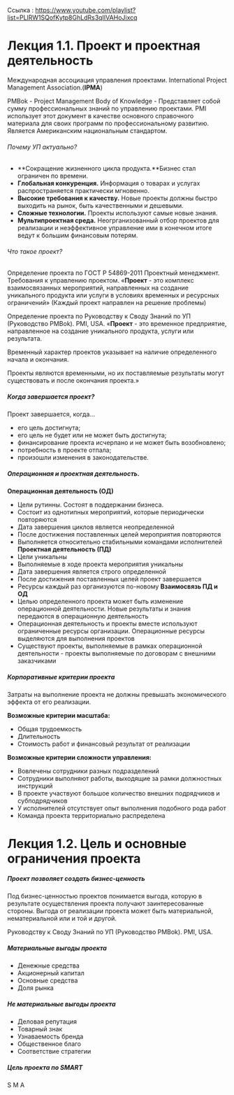Ссылка : https://www.youtube.com/playlist?list=PLlRW1SQofKytp8GhLdRs3qIIVAHoJixcq

# Лекция 1.1. Проект и проектная деятельность

Международная ассоциация управления проектами. International Project Management Association.(**IPMA**) 

PMBok - Project Management Body of Knowledge - Представляет собой сумму профессиональных знаний по управлению проектами. PMI использует этот документ в качестве основного справочного материала для своих программ по профессиональному развитию. Является Американским национальным стандартом.

###### Почему УП актуально?
- **Сокращение жизненного цикла продукта.**Бизнес стал ограничен по времени.
- **Глобальная конкуренция.** Информация о товарах и услугах распространяется практически мгновенно.
- **Высокие требования к качеству.** Новые проекты должны быстро выходить на рынок, быть качественными и дешевыми.
- **Сложные технологии.** Проекты используют самые новые знания.
- **Мультипроектная среда.** Неогрганизованный отбор проектов для реализации и неэффективное управление ими в конечном итоге ведут к большим финансовым потерям.

###### Что такое проект?
Определение проекта по ГОСТ Р 54869-2011 Проектный менеджмент. Требования к управлению проектом. 
«**Проект** - это комплекс взаимосвязанных мероприятий, направленных на создание уникального продукта или услуги в условиях временных и ресурсных ограничений»
(Каждый проект направлен на решение проблемы)

Определение проекта по Руководству к Своду Знаний по УП (Руководство PMBok). PMI, USA.
«**Проект** - это временное предприятие, направленное на создание уникального продукта, услуги или результата.

Временный характер проектов указывает на наличие определенного начала и окончания.

Проекты являются временными, но их поставляемые результаты могут существовать и после окончания проекта.»

##### Когда завершается проект?
Проект завершается, когда...
- его цель достигнута;
- его цель не будет или не может быть достигнута;
- финансирование проекта исчерпано и не может быть возобновлено;
- потребность в проекте отпала;
- произошли изменения в законодательстве.

##### Операционная и проектная деятельность.
**Операционная деятельность (ОД)**
- Цели рутинны. Состоят в поддержании бизнеса.
- Состоит из однотипных мероприятий, которые периодически повторяются
- Дата завершения циклов является неопределенной
- После достижения поставленных целей мероприятия повторяются
- Выполняется относительно стабильными командами исполнителей
**Проектная деятельность (ПД)**
- Цели уникальны
- Выполняемые в ходе проекта мероприятия уникальны
- Дата завершения является строго определенной
- После достижения поставленных целей проект завершается
- Ресурсы каждый раз организуются по-новому
**Взаимосвязь ПД и ОД**
- Целью определенного проекта может быть изменение операционной деятельности. Новые результаты и знания передаются в операционную деятельность
- Операционная деятельность и проекты вместе используют ограниченные ресурсы организации. Операционные ресурсы выделяются для выполнения проектов
- Существуют проекты, выполняемые в рамках операционной деятельности - проекты выполняемые по договорам с внешними заказчиками
##### Корпоративные критерии проекта

Затраты на выполнение проекта не должны превышать экономического эффекта от его реализации.

**Возможные критерии масштаба:**
- Общая трудоемкость
- Длительность
- Стоимость работ и финансовый результат от реализации

**Возможные критерии сложности управления:**
- Вовлечены сотрудники разных подразделений
- Сотрудники выполняют работы, выходящие за рамки должностных инструкций
- В проекте участвуют большое количество внешних подрядчиков и субподрядчиков
- У исполнителей отсутствует опыт выполнения подобного рода работ
- Команда проекта территориально распределена


# Лекция 1.2.  Цель и основные ограничения проекта

##### Проект позволяет создать бизнес-ценность
Под бизнес-ценностью проектов понимается выгода, которую в результате осуществления проекта получают заинтересованные стороны. Выгода от реализации проекта может быть материальной, нематериальной или и той и другой.

Руководству к Своду Знаний по УП (Руководство PMBok). PMI, USA.

##### Материальные выгоды проекта
- Денежные средства
- Акционерный капитал
- Основные средства
- Доля рынка

##### Не материальные выгоды проекта
- Деловая репутация
- Товарный знак
- Узнаваемость бренда
- Общественное благо
- Соответствие стратегии

##### Цель проекта по SMART
S
M
A
